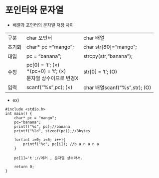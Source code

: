 <h1>포인터와 문자열</h1>

- 배열과 포인터의 문자열 저장 차이

<table>
    <tr>
        <td>구분</td>
        <td>char 포인터</td>
        <td>char 배열</td>
    </tr>
    <tr>
        <td>초기화</td>
        <td>char* pc =“mango”;</td>
        <td>char str[80]=“mango”;</td>
    </tr>
    <tr>
        <td>대입</td>
        <td>pc = “banana”;</td>
        <td>strcpy(str,“banana”);</td>
    </tr>
    <tr>
        <td>수정</td>
        <td>
            pc[0] = ‘t’; (×)<br>
            *(pc+0) = ‘t’; (×)<br>
            문자열 상수이므로 변경X
        </td>
        <td>str[0] = ‘t’; (O)</td>
    </tr>
    <tr>
        <td>입력</td>
        <td>scanf(“%s”,pc); (×)</td>
        <td>char 배열scanf(“%s”,str); (O)</td>
</table>

- ex)
```
#include <stdio.h>
int main() {
	char* pc = "mango";
	pc="banana";
	printf("%s", pc);//banana
	printf("%ld", sizeof(pc));//8bytes

	for(int i=0; i<6; i++){
		printf("%c", pc[i]); //b a n a n a
	}
	
	pc[1]='t';//에러 , 문자열 상수라서.
	
	return 0;
}
```